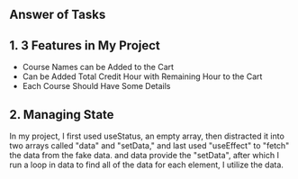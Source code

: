 
## Answer of Tasks




##  1. 3 Features in My Project

- Course Names can be Added to the Cart
- Can be Added Total Credit Hour with Remaining Hour to the Cart
- Each Course Should Have Some Details



##  2. Managing State
 
In my project, I first used useStatus, an empty array, then distracted it into two arrays called "data" and "setData," and last used "useEffect" to "fetch" the data from the fake data. and data provide the "setData", after which I run a loop in data to find all of the data for each element, I utilize the data.
